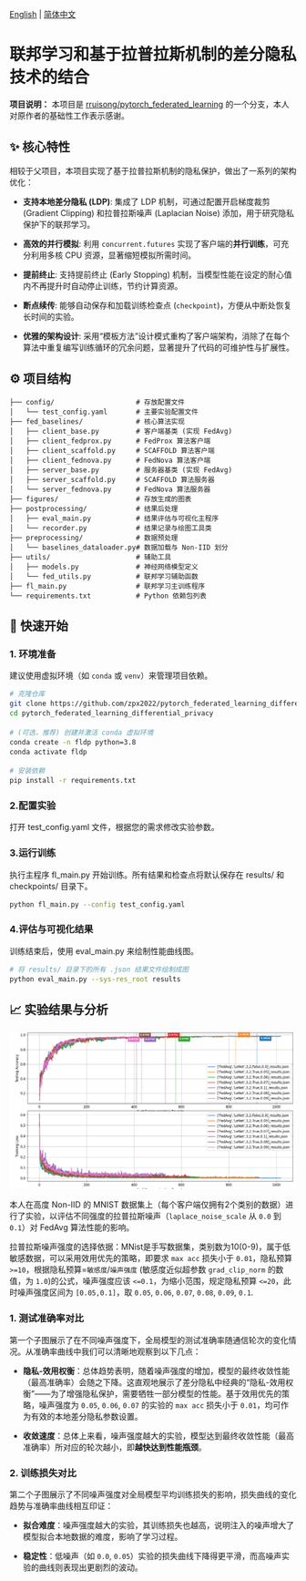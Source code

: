 [English](README.md) | [简体中文](README.zh-CN.md)
# 联邦学习和基于拉普拉斯机制的差分隐私技术的结合

**项目说明：** 本项目是 [rruisong/pytorch_federated_learning](https://github.com/rruisong/pytorch_federated_learning) 的一个分支，本人对原作者的基础性工作表示感谢。

## ✨ 核心特性

相较于父项目，本项目实现了基于拉普拉斯机制的隐私保护，做出了一系列的架构优化：
- **支持本地差分隐私 (LDP)**: 集成了 LDP 机制，可通过配置开启梯度裁剪 (Gradient Clipping) 和拉普拉斯噪声 (Laplacian Noise) 添加，用于研究隐私保护下的联邦学习。

- **高效的并行模拟**: 利用 `concurrent.futures` 实现了客户端的**并行训练**，可充分利用多核 CPU 资源，显著缩短模拟所需时间。

- **提前终止**: 支持提前终止 (Early Stopping) 机制，当模型性能在设定的耐心值内不再提升时自动停止训练，节约计算资源。

- **断点续传**: 能够自动保存和加载训练检查点 (`checkpoint`)，方便从中断处恢复长时间的实验。
  
- **优雅的架构设计**: 采用“模板方法”设计模式重构了客户端架构，消除了在每个算法中重复编写训练循环的冗余问题，显著提升了代码的可维护性与扩展性。

## ⚙️ 项目结构

```text
├── config/                    # 存放配置文件
│   └── test_config.yaml       # 主要实验配置文件
├── fed_baselines/             # 核心算法实现
│   ├── client_base.py         # 客户端基类 (实现 FedAvg)
│   ├── client_fedprox.py      # FedProx 算法客户端
│   ├── client_scaffold.py     # SCAFFOLD 算法客户端
│   ├── client_fednova.py      # FedNova 算法客户端
│   ├── server_base.py         # 服务器基类 (实现 FedAvg)
│   ├── server_scaffold.py     # SCAFFOLD 算法服务器
│   └── server_fednova.py      # FedNova 算法服务器
├── figures/                   # 存放生成的图表
├── postprocessing/            # 结果后处理
│   ├── eval_main.py           # 结果评估与可视化主程序
│   └── recorder.py            # 结果记录与绘图工具类
├── preprocessing/             # 数据预处理
│   └── baselines_dataloader.py# 数据加载与 Non-IID 划分
├── utils/                     # 辅助工具
│   ├── models.py              # 神经网络模型定义
│   └── fed_utils.py           # 联邦学习辅助函数
├── fl_main.py                 # 联邦学习主训练程序
└── requirements.txt           # Python 依赖包列表
```

## 🚀 快速开始

### 1. 环境准备

建议使用虚拟环境（如 `conda` 或 `venv`）来管理项目依赖。

```bash
# 克隆仓库
git clone https://github.com/zpx2022/pytorch_federated_learning_differential_privacy.git
cd pytorch_federated_learning_differential_privacy

# (可选，推荐) 创建并激活 conda 虚拟环境
conda create -n fldp python=3.8
conda activate fldp

# 安装依赖
pip install -r requirements.txt
```

### 2.配置实验
打开 test_config.yaml 文件，根据您的需求修改实验参数。

### 3.运行训练
执行主程序 fl_main.py 开始训练。所有结果和检查点将默认保存在 results/ 和 checkpoints/ 目录下。
```bash
python fl_main.py --config test_config.yaml
```

### 4.评估与可视化结果
训练结束后，使用 eval_main.py 来绘制性能曲线图。
```bash
# 将 results/ 目录下的所有 .json 结果文件绘制成图
python eval_main.py --sys-res_root results
```

## 📈 实验结果与分析

![不同噪声强度对应准确度&损失变化曲线对比图](figures/FedAvg_LeNet_MNIST_NIID_LDP_Comparison_Annotated.png)

本人在高度 Non-IID 的 MNIST 数据集上（每个客户端仅拥有2个类别的数据）进行了实验，以评估不同强度的拉普拉斯噪声（`laplace_noise_scale` 从 `0.0` 到 `0.1`）对 FedAvg 算法性能的影响。


拉普拉斯噪声强度的选择依据：MNist是手写数据集，类别数为10(0-9)，属于低敏感数据，可以采用效用优先的策略，即要求 `max acc` 损失小于 `0.01`，隐私预算 `>=10`，根据隐私预算=`敏感度`/`噪声强度` (敏感度近似超参数 `grad_clip_norm` 的数值，为 `1.0`)的公式，噪声强度应该 `<=0.1`，为缩小范围，规定隐私预算 `<=20`，此时噪声强度区间为 `[0.05,0.1]`，取 `0.05`, `0.06`, `0.07`, `0.08`, `0.09`, `0.1`.

### 1\. 测试准确率对比

第一个子图展示了在不同噪声强度下，全局模型的测试准确率随通信轮次的变化情况。从准确率曲线中我们可以清晰地观察到以下几点：

  * **隐私-效用权衡**：总体趋势表明，随着噪声强度的增加，模型的最终收敛性能（最高准确率）会随之下降。这直观地展示了差分隐私中经典的“隐私-效用权衡”——为了增强隐私保护，需要牺牲一部分模型的性能。基于效用优先的策略，噪声强度为 `0.05`, `0.06`, `0.07` 的实验的 `max acc` 损失小于 `0.01`，均可作为有效的本地差分隐私参数设置。

  * **收敛速度**：总体上来看，噪声强度越大的实验，模型达到最终收敛性能（最高准确率）所对应的轮次越小，即**越快达到性能瓶颈**。

### 2\. 训练损失对比

第二个子图展示了不同噪声强度对全局模型平均训练损失的影响，损失曲线的变化趋势与准确率曲线相互印证：

  * **拟合难度**：噪声强度越大的实验，其训练损失也越高，说明注入的噪声增大了模型拟合本地数据的难度，影响了学习过程。

  * **稳定性**：低噪声（如 `0.0`, `0.05`）实验的损失曲线下降得更平滑，而高噪声实验的曲线则表现出更剧烈的波动。




